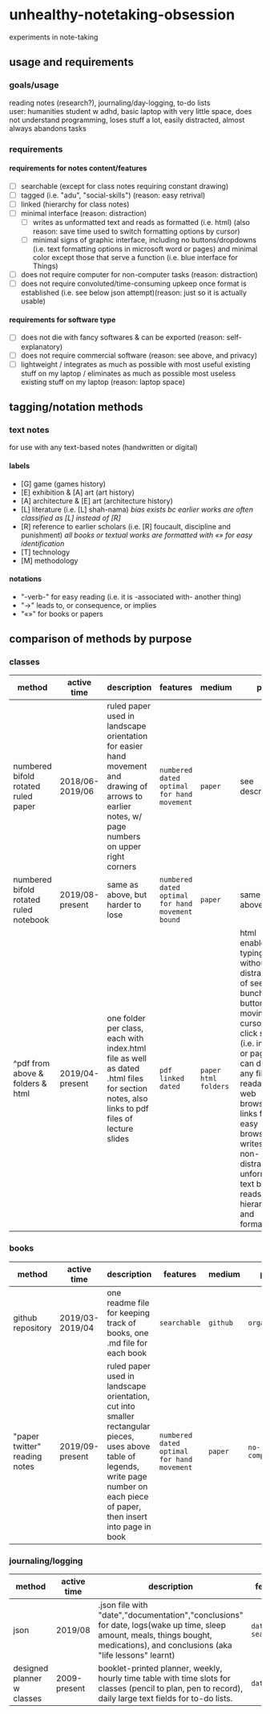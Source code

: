 # unhealthy-notetaking-obsession
experiments in note-taking
## usage and requirements
### goals/usage
reading notes (research?), journaling/day-logging, to-do lists<br>
user: humanities student w adhd, basic laptop with very little space, does not understand programming, loses stuff a lot, easily distracted, almost always abandons tasks
### requirements
#### requirements for notes content/features
- [ ] searchable (except for class notes requiring constant drawing)
- [ ] tagged (i.e. "adu", "social-skills") (reason: easy retrival)
- [ ] linked (hierarchy for class notes)
- [ ] minimal interface (reason: distraction)
  -  [ ] writes as unformatted text and reads as formatted (i.e. html) (also reason: save time used to switch formatting options by cursor)
  -  [ ] minimal signs of graphic interface, including no buttons/dropdowns (i.e. text formatting options in microsoft word or pages) and minimal color except those that serve a function (i.e. blue interface for Things)
- [ ] does not require computer for non-computer tasks (reason: distraction)
- [ ] does not require convoluted/time-consuming upkeep once format is established (i.e. see below json attempt)(reason: just so it is actually usable)
#### requirements for software type
- [ ] does not die with fancy softwares & can be exported (reason: self-explanatory)
- [ ] does not require commercial software (reason: see above, and privacy)
- [ ] lightweight / integrates as much as possible with most useful existing stuff on my laptop / eliminates as much as possible most useless existing stuff on my laptop (reason: laptop space)
## tagging/notation methods
### text notes
for use with any text-based notes (handwritten or digital)
#### labels
- [G] game (games history)
- [E] exhibition & [A] art (art history)
- [A] architecture & [E] art (architecture history)
- [L] literature (i.e. [L] shah-nama) *bias exists bc earlier works are often classified as [L] instead of [R]*
- [R] reference to earlier scholars (i.e. [R] foucault, discipline and punishment)
*all books or textual works are formatted with «» for easy identification*
- [T] technology
- [M] methodology
#### notations
- "-verb-" for easy reading (i.e. it is -associated with- another thing)
- "->" leads to, or consequence, or implies
- "«»" for books or papers
## comparison of methods by purpose
### classes
method | active time  | description | features | medium | pro | con | status
--- | --- | --- | --- | --- | --- | --- | ---
numbered bifold rotated ruled paper | 2018/06-2019/06 | ruled paper used in landscape orientation for easier hand movement and drawing of arrows to earlier notes, w/ page numbers on upper right corners | `numbered` `dated` `optimal for hand movement` | `paper` | see description | easy to lose | `obsoleted`
numbered bifold rotated ruled notebook | 2019/08-present | same as above, but harder to lose | `numbered` `dated` `optimal for hand movement` `bound` | `paper` | same as above | requires daily scanning/digitization to ensure it's not lost | `in use`
^pdf from above & folders & html | 2019/04-present | one folder per class, each with index.html file as well as dated .html files for section notes, also links to pdf files of lecture slides | `pdf` `linked` `dated` | `paper` `html` `folders` | html enables typing without distraction of seeing a bunch of buttons or moving cursors to click stuff (i.e. in word or pages), can display any file readable in web browser, links for easy browsing, writes as non-distracting unformatted text but reads as hierarchical and formatted | html tags `convoluted writing`, html tags not customizable (see text note table of legends), lacks: actual tags | `in use`
### books
method | active time  | description | features | medium | pro | con | status
--- | --- | --- | --- | --- | --- | --- | ---
github repository | 2019/03-2019/04  | one readme file for keeping track of books, one .md file for each book | `searchable` | `github` | `organized` | `online(hehehe` `unnecessary computer` `convoluted writing` | `failed`
"paper twitter" reading notes | 2019/09-present | ruled paper used in landscape orientation, cut into smaller rectangular pieces, uses above table of legends, write page number on each piece of paper, then insert into page in book | `numbered` `dated` `optimal for hand movement` | `paper` | `no-computer` | `non-searchable`, damages book spine when too many notes are inserted | `trial`
### journaling/logging
method | active time | description | features | medium | pro | con | status
--- | --- | --- | --- | --- | --- | --- | ---
json | 2019/08 | .json file with "date","documentation","conclusions" for date, logs(wake up time, sleep amount, meals, things bought, medications), and conclusions (aka "life lessons" learnt) | `dated` `searchable` | `json` | organized, repeatable | `convoluted writing` | `failed`
designed planner w classes | 2009-present | booklet-printed planner, weekly, hourly time table with time slots for classes (pencil to plan, pen to record), daily large text fields for to-do lists.| `dated` | `json` | organized, repeatable | `non-searchable` | `in use`
